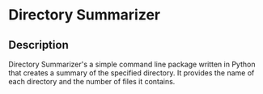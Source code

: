 # Directory Summarizer

## Description
Directory Summarizer's a simple command line
package written in Python that creates a summary
of the specified directory. It provides the name
of each directory and the number of files it
contains.
